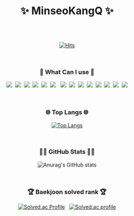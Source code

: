 <h1 align="center">✨ MinseoKangQ ✨</h1>

<br>
<br>

<div align="center">
    
[![Hits](https://hits.seeyoufarm.com/api/count/incr/badge.svg?url=https%3A%2F%2Fgithub.com%2FMinseoKangQ%2Fhit-counter&count_bg=%233DB9C8&title_bg=%23686868&icon=&icon_color=%23E7E7E7&title=hits&edge_flat=false)](https://hits.seeyoufarm.com)
    
</div>

<br>

<h3 align="center">📝 What Can I use 📝</h3> 
<p align="center">
    <img src="https://img.shields.io/badge/C-A8B9CC?style=flat-square&logo=C&logoColor=white"/>&nbsp    
    <img src="https://img.shields.io/badge/C++-00599C?style=flat-square&logo=C%2B%2B&logoColor=white"/>&nbsp
    <img src="https://img.shields.io/badge/Java-007396?style=flat-square&logo=Java&logoColor=white"/></a>&nbsp
    <img src="https://img.shields.io/badge/HTML5-E34F26?style=flat-square&logo=HTML5&logoColor=white"/>&nbsp
    <img src="https://img.shields.io/badge/CSS3-1572B6?style=flat-square&logo=CSS3&logoColor=white"/>&nbsp
    <img src="https://img.shields.io/badge/JavaScript-F7DF1E?style=flat-square&logo=JavaScript&logoColor=white"/> &nbsp
    <img src="https://img.shields.io/badge/Node.js-339933?style=flat-square&logo=Node.js&logoColor=white"/>&nbsp
    <img src="https://img.shields.io/badge/Kotlin-7F52FF?style=flat-square&logo=Kotlin&logoColor=white"/>&nbsp
    <img src="https://img.shields.io/badge/Python-3766AB?style=flat-square&logo=Python&logoColor=white"/>&nbsp
    <img src="https://img.shields.io/badge/Flask-000000?style=flat-square&logo=Flask&logoColor=white"/>&nbsp
    <img src="https://img.shields.io/badge/MQTT-660066?style=flat-square&logo=MQTT&logoColor=white"/>&nbsp
    <img src="https://img.shields.io/badge/Spring-6DB33F?style=flat-square&logo=Spring&logoColor=white"/>&nbsp
    <img src="https://img.shields.io/badge/Django-092E20?style=flat-square&logo=Django&logoColor=white)"/>&nbsp
    <img src="https://img.shields.io/badge/MySQL-4479A1?style=flat-square&logo=MySQL&logoColor=white"/>
</p>
<br>

<div align=center>

<h3 align="center">🌐 Top Langs 🌐</h3>

[![Top Langs](https://github-readme-stats.vercel.app/api/top-langs/?username=MinseoKangQ&layout=compact&theme=merko)](https://github.com/MinseoKangQ/github-readme-stats)

<br>


<h3 align="center">👩‍💻 GitHub Stats 👩‍💻</h3>

![Anurag's GitHub stats](https://github-readme-stats.vercel.app/api?username=MinseoKangQ&show_icons=true&theme=tokyonight)

<br>


<h3 align="center">🏆 Baekjoon solved rank 🏆</h3>

[![Solved.ac Profile](http://mazassumnida.wtf/api/v2/generate_badge?boj=kms02171&theme=dark)](https://solved.ac/kms02171)
&nbsp; 
[![Solved.ac profile](http://mazandi.herokuapp.com/api?handle=kms02171&theme=dark)](https://solved.ac/kms02171/)
</div>